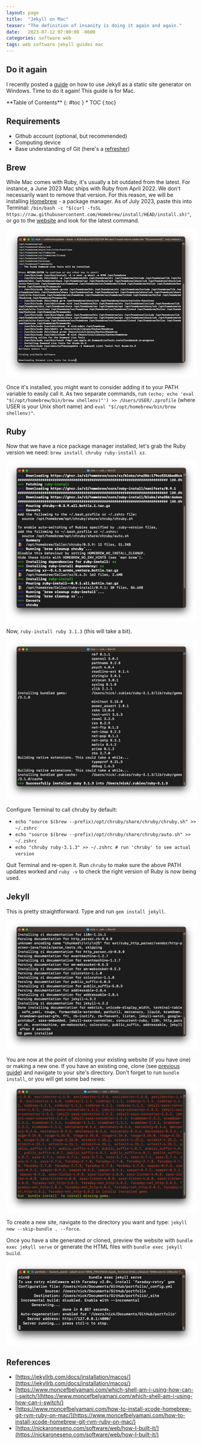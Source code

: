 ```yaml
---
layout: page
title:  "Jekyll on Mac"
teaser: "The definition of insanity is doing it again and again."
date:   2023-07-12 07:00:00 -0600
categories: software web
tags: web software jekyll guides mac
---
```

## Do it again

I recently posted a [guide](https://nickaroneseno.com/software/web/how-I-built-it/) on how to use Jekyll as a static site generator on Windows. Time to do it again! This guide is for Mac.

<div class="panel radius" markdown="1">
**Table of Contents**
{: #toc }
*  TOC
{:toc}
</div>

## Requirements
* Github account (optional, but recommended)
* Computing device
* Base understanding of Git (here's a [refresher][conversational-git])

## Brew
While Mac comes with Ruby, it's usually a bit outdated from the latest. For instance, a June 2023 Mac ships with Ruby from April 2022. We don't necessarily want to remove that version. For this reason, we will be installing [Homebrew](https://brew.sh) - a package manager. As of July 2023, paste this into Terminal: `/bin/bash -c "$(curl -fsSL https://raw.githubusercontent.com/Homebrew/install/HEAD/install.sh)"`, or go to the [website](https://brew.sh) and look for the latest command.

![mac01](/assets/images/guides/mac01.jpg)

Once it's installed, you might want to consider adding it to your PATH variable to easily call it. As two separate commands, run `(echo; echo 'eval "$(/opt/homebrew/bin/brew shellenv)"') >> /Users/USER/.zprofile` (where USER is your Unix short name) and `eval "$(/opt/homebrew/bin/brew shellenv)"`.

## Ruby
Now that we have a nice package manager installed, let's grab the Ruby version we need: `brew install chruby ruby-install xz`. 

![mac02](/assets/images/guides/mac02.jpg)

Now, `ruby-install ruby 3.1.3` (this will take a bit).

![mac03](/assets/images/guides/mac03.jpg)

Configure Terminal to call chruby by default:
* `echo "source $(brew --prefix)/opt/chruby/share/chruby/chruby.sh" >> ~/.zshrc`
* `echo "source $(brew --prefix)/opt/chruby/share/chruby/auto.sh" >> ~/.zshrc`
* `echo "chruby ruby-3.1.3" >> ~/.zshrc # run 'chruby' to see actual version`

Quit Terminal and re-open it. Run `chruby` to make sure the above PATH updates worked and `ruby -v` to check the right version of Ruby is now being used.

## Jekyll
This is pretty straightforward. Type and run `gem install jekyll`.

![mac04](/assets/images/guides/mac04.jpg)

You are now at the point of cloning your existing website (if you have one) or making a new one. If you have an existing one, clone (see [previous guide](https://nickaroneseno.com/software/web/how-I-built-it/#git)) and navigate to your site's directory. Don't forget to run `bundle install`, or you will get some bad news:
![mac05](/assets/images/guides/mac05.jpg)

To create a new site, navigate to the directory you want and type: `jekyll new --skip-bundle . --force`.

Once you have a site generated or cloned, preview the website with `bundle exec jekyll serve` or generate the HTML files with `bundle exec jekyll build`.

![mac06](/assets/images/guides/mac06.png)

## References
* [https://jekyllrb.com/docs/installation/macos/](https://jekyllrb.com/docs/installation/macos/)
* [https://www.moncefbelyamani.com/which-shell-am-i-using-how-can-i-switch/](https://www.moncefbelyamani.com/which-shell-am-i-using-how-can-i-switch/)
* [https://www.moncefbelyamani.com/how-to-install-xcode-homebrew-git-rvm-ruby-on-mac/](https://www.moncefbelyamani.com/how-to-install-xcode-homebrew-git-rvm-ruby-on-mac/)
* [https://nickaroneseno.com/software/web/how-I-built-it/](https://nickaroneseno.com/software/web/how-I-built-it/)

[conversational-git]: https://alanhohn.com/extras/conversational-git/